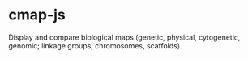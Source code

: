 # cmap-js
Display and compare biological maps (genetic, physical, cytogenetic, genomic; linkage groups, chromosomes, scaffolds).
